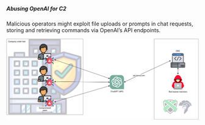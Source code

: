 ##### Abusing OpenAI for C2

Malicious operators might exploit file uploads or prompts in chat requests, storing and retrieving commands via OpenAI’s API endpoints.

![openai](/doc/openai1.png)